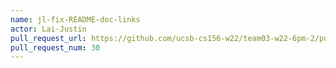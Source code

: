 ```yaml
---
name: jl-fix-README-doc-links
actor: Lai-Justin
pull_request_url: https://github.com/ucsb-cs156-w22/team03-w22-6pm-2/pull/30
pull_request_num: 30
---
```


